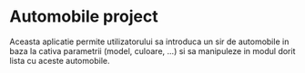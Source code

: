 # Automobile project

Aceasta aplicatie permite utilizatorului sa introduca un sir de automobile in baza la cativa parametrii (model, culoare, ...) si sa manipuleze in modul dorit lista cu aceste automobile.
